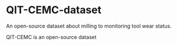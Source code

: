 # QIT-CEMC-dataset
An open-source dataset about milling to monitoring tool wear status.

QIT-CEMC is an open-source dataset
